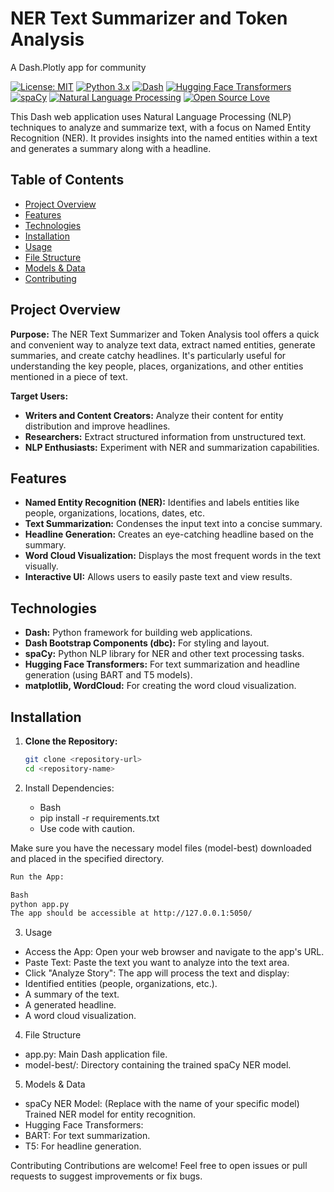 # NER Text Summarizer and Token Analysis

A Dash.Plotly app for community

[![License: MIT](https://img.shields.io/badge/License-MIT-yellow.svg)](https://opensource.org/licenses/MIT)
[![Python 3.x](https://img.shields.io/badge/python-3.x-blue.svg)](https://www.python.org/)
[![Dash](https://img.shields.io/badge/Dash-v2-orange)](https://dash.plotly.com/)
[![Hugging Face Transformers](https://img.shields.io/badge/%F0%9F%A4%96%20Hugging%20Face-Transformers-blue)](https://huggingface.co/transformers)
[![spaCy](https://img.shields.io/badge/spaCy-3.x-blueviolet)](https://spacy.io/)
[![Natural Language Processing](https://img.shields.io/badge/Topic-Natural%20Language%20Processing-green)](https://en.wikipedia.org/wiki/Natural_language_processing)
[![Open Source Love](https://badges.frapsoft.com/os/v1/open-source.svg?v=103)](https://github.com/ellerbrock/open-source-badges/) 


This Dash web application uses Natural Language Processing (NLP) techniques to analyze and summarize text, with a focus on Named Entity Recognition (NER). It provides insights into the named entities within a text and generates a summary along with a headline.

## Table of Contents

- [Project Overview](#project-overview)
- [Features](#features)
- [Technologies](#technologies)
- [Installation](#installation)
- [Usage](#usage)
- [File Structure](#file-structure)
- [Models & Data](#models--data)
- [Contributing](#contributing)

## Project Overview

**Purpose:** The NER Text Summarizer and Token Analysis tool offers a quick and convenient way to analyze text data, extract named entities, generate summaries, and create catchy headlines. It's particularly useful for understanding the key people, places, organizations, and other entities mentioned in a piece of text.

**Target Users:**

- **Writers and Content Creators:** Analyze their content for entity distribution and improve headlines.
- **Researchers:** Extract structured information from unstructured text.
- **NLP Enthusiasts:** Experiment with NER and summarization capabilities.

## Features

- **Named Entity Recognition (NER):** Identifies and labels entities like people, organizations, locations, dates, etc.
- **Text Summarization:** Condenses the input text into a concise summary.
- **Headline Generation:**  Creates an eye-catching headline based on the summary.
- **Word Cloud Visualization:** Displays the most frequent words in the text visually.
- **Interactive UI:**  Allows users to easily paste text and view results.

## Technologies

- **Dash:** Python framework for building web applications.
- **Dash Bootstrap Components (dbc):** For styling and layout.
- **spaCy:** Python NLP library for NER and other text processing tasks.
- **Hugging Face Transformers:**  For text summarization and headline generation (using BART and T5 models).
- **matplotlib, WordCloud:**  For creating the word cloud visualization.

## Installation

1. **Clone the Repository:**
   ```bash
   git clone <repository-url>
   cd <repository-name>

2. Install Dependencies:

   * Bash
   * pip install -r requirements.txt
   * Use code with caution.                                                                                                                                            

Make sure you have the necessary model files (model-best) downloaded and placed in the specified directory.
  
  ```Bash
  Run the App:
  
  Bash
  python app.py
  The app should be accessible at http://127.0.0.1:5050/
  ```                    
                      
3. Usage
   
 * Access the App: Open your web browser and navigate to the app's URL.
 * Paste Text: Paste the text you want to analyze into the text area.
 * Click "Analyze Story": The app will process the text and display:
 * Identified entities (people, organizations, etc.).
 * A summary of the text.
 * A generated headline.
 * A word cloud visualization.

4. File Structure
   
 * app.py: Main Dash application file.
 * model-best/: Directory containing the trained spaCy NER model.

5. Models & Data

 * spaCy NER Model: (Replace with the name of your specific model) Trained NER model for entity recognition.
 * Hugging Face Transformers:
 * BART: For text summarization.
 * T5: For headline generation.

Contributing
Contributions are welcome! Feel free to open issues or pull requests to suggest improvements or fix bugs.
